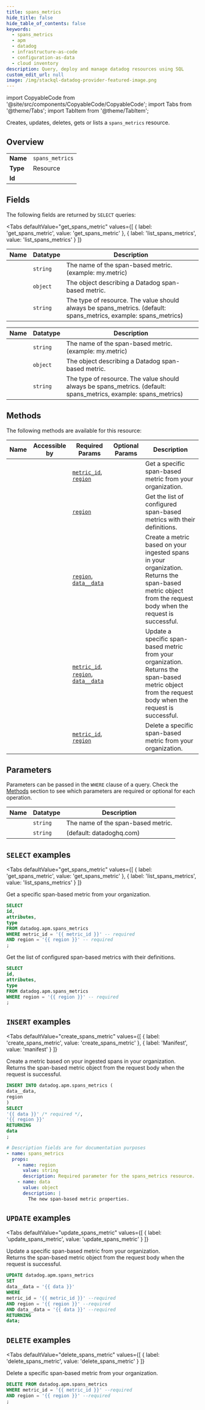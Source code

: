 ```yaml
--- 
title: spans_metrics
hide_title: false
hide_table_of_contents: false
keywords:
  - spans_metrics
  - apm
  - datadog
  - infrastructure-as-code
  - configuration-as-data
  - cloud inventory
description: Query, deploy and manage datadog resources using SQL
custom_edit_url: null
image: /img/stackql-datadog-provider-featured-image.png
---
```


import CopyableCode from '@site/src/components/CopyableCode/CopyableCode';
import Tabs from '@theme/Tabs';
import TabItem from '@theme/TabItem';

Creates, updates, deletes, gets or lists a <code>spans_metrics</code> resource.

## Overview
<table><tbody>
<tr><td><b>Name</b></td><td><code>spans_metrics</code></td></tr>
<tr><td><b>Type</b></td><td>Resource</td></tr>
<tr><td><b>Id</b></td><td><CopyableCode code="datadog.apm.spans_metrics" /></td></tr>
</tbody></table>

## Fields

The following fields are returned by `SELECT` queries:

<Tabs
    defaultValue="get_spans_metric"
    values={[
        { label: 'get_spans_metric', value: 'get_spans_metric' },
        { label: 'list_spans_metrics', value: 'list_spans_metrics' }
    ]}
>
<TabItem value="get_spans_metric">

<table>
<thead>
    <tr>
    <th>Name</th>
    <th>Datatype</th>
    <th>Description</th>
    </tr>
</thead>
<tbody>
<tr>
    <td><CopyableCode code="id" /></td>
    <td><code>string</code></td>
    <td>The name of the span-based metric. (example: my.metric)</td>
</tr>
<tr>
    <td><CopyableCode code="attributes" /></td>
    <td><code>object</code></td>
    <td>The object describing a Datadog span-based metric.</td>
</tr>
<tr>
    <td><CopyableCode code="type" /></td>
    <td><code>string</code></td>
    <td>The type of resource. The value should always be spans_metrics. (default: spans_metrics, example: spans_metrics)</td>
</tr>
</tbody>
</table>
</TabItem>
<TabItem value="list_spans_metrics">

<table>
<thead>
    <tr>
    <th>Name</th>
    <th>Datatype</th>
    <th>Description</th>
    </tr>
</thead>
<tbody>
<tr>
    <td><CopyableCode code="id" /></td>
    <td><code>string</code></td>
    <td>The name of the span-based metric. (example: my.metric)</td>
</tr>
<tr>
    <td><CopyableCode code="attributes" /></td>
    <td><code>object</code></td>
    <td>The object describing a Datadog span-based metric.</td>
</tr>
<tr>
    <td><CopyableCode code="type" /></td>
    <td><code>string</code></td>
    <td>The type of resource. The value should always be spans_metrics. (default: spans_metrics, example: spans_metrics)</td>
</tr>
</tbody>
</table>
</TabItem>
</Tabs>

## Methods

The following methods are available for this resource:

<table>
<thead>
    <tr>
    <th>Name</th>
    <th>Accessible by</th>
    <th>Required Params</th>
    <th>Optional Params</th>
    <th>Description</th>
    </tr>
</thead>
<tbody>
<tr>
    <td><a href="#get_spans_metric"><CopyableCode code="get_spans_metric" /></a></td>
    <td><CopyableCode code="select" /></td>
    <td><a href="#parameter-metric_id"><code>metric_id</code></a>, <a href="#parameter-region"><code>region</code></a></td>
    <td></td>
    <td>Get a specific span-based metric from your organization.</td>
</tr>
<tr>
    <td><a href="#list_spans_metrics"><CopyableCode code="list_spans_metrics" /></a></td>
    <td><CopyableCode code="select" /></td>
    <td><a href="#parameter-region"><code>region</code></a></td>
    <td></td>
    <td>Get the list of configured span-based metrics with their definitions.</td>
</tr>
<tr>
    <td><a href="#create_spans_metric"><CopyableCode code="create_spans_metric" /></a></td>
    <td><CopyableCode code="insert" /></td>
    <td><a href="#parameter-region"><code>region</code></a>, <a href="#parameter-data__data"><code>data__data</code></a></td>
    <td></td>
    <td>Create a metric based on your ingested spans in your organization.<br />Returns the span-based metric object from the request body when the request is successful.</td>
</tr>
<tr>
    <td><a href="#update_spans_metric"><CopyableCode code="update_spans_metric" /></a></td>
    <td><CopyableCode code="update" /></td>
    <td><a href="#parameter-metric_id"><code>metric_id</code></a>, <a href="#parameter-region"><code>region</code></a>, <a href="#parameter-data__data"><code>data__data</code></a></td>
    <td></td>
    <td>Update a specific span-based metric from your organization.<br />Returns the span-based metric object from the request body when the request is successful.</td>
</tr>
<tr>
    <td><a href="#delete_spans_metric"><CopyableCode code="delete_spans_metric" /></a></td>
    <td><CopyableCode code="delete" /></td>
    <td><a href="#parameter-metric_id"><code>metric_id</code></a>, <a href="#parameter-region"><code>region</code></a></td>
    <td></td>
    <td>Delete a specific span-based metric from your organization.</td>
</tr>
</tbody>
</table>

## Parameters

Parameters can be passed in the `WHERE` clause of a query. Check the [Methods](#methods) section to see which parameters are required or optional for each operation.

<table>
<thead>
    <tr>
    <th>Name</th>
    <th>Datatype</th>
    <th>Description</th>
    </tr>
</thead>
<tbody>
<tr id="parameter-metric_id">
    <td><CopyableCode code="metric_id" /></td>
    <td><code>string</code></td>
    <td>The name of the span-based metric.</td>
</tr>
<tr id="parameter-region">
    <td><CopyableCode code="region" /></td>
    <td><code>string</code></td>
    <td>(default: datadoghq.com)</td>
</tr>
</tbody>
</table>

## `SELECT` examples

<Tabs
    defaultValue="get_spans_metric"
    values={[
        { label: 'get_spans_metric', value: 'get_spans_metric' },
        { label: 'list_spans_metrics', value: 'list_spans_metrics' }
    ]}
>
<TabItem value="get_spans_metric">

Get a specific span-based metric from your organization.

```sql
SELECT
id,
attributes,
type
FROM datadog.apm.spans_metrics
WHERE metric_id = '{{ metric_id }}' -- required
AND region = '{{ region }}' -- required
;
```
</TabItem>
<TabItem value="list_spans_metrics">

Get the list of configured span-based metrics with their definitions.

```sql
SELECT
id,
attributes,
type
FROM datadog.apm.spans_metrics
WHERE region = '{{ region }}' -- required
;
```
</TabItem>
</Tabs>


## `INSERT` examples

<Tabs
    defaultValue="create_spans_metric"
    values={[
        { label: 'create_spans_metric', value: 'create_spans_metric' },
        { label: 'Manifest', value: 'manifest' }
    ]}
>
<TabItem value="create_spans_metric">

Create a metric based on your ingested spans in your organization.<br />Returns the span-based metric object from the request body when the request is successful.

```sql
INSERT INTO datadog.apm.spans_metrics (
data__data,
region
)
SELECT 
'{{ data }}' /* required */,
'{{ region }}'
RETURNING
data
;
```
</TabItem>
<TabItem value="manifest">

```yaml
# Description fields are for documentation purposes
- name: spans_metrics
  props:
    - name: region
      value: string
      description: Required parameter for the spans_metrics resource.
    - name: data
      value: object
      description: |
        The new span-based metric properties.
```
</TabItem>
</Tabs>


## `UPDATE` examples

<Tabs
    defaultValue="update_spans_metric"
    values={[
        { label: 'update_spans_metric', value: 'update_spans_metric' }
    ]}
>
<TabItem value="update_spans_metric">

Update a specific span-based metric from your organization.<br />Returns the span-based metric object from the request body when the request is successful.

```sql
UPDATE datadog.apm.spans_metrics
SET 
data__data = '{{ data }}'
WHERE 
metric_id = '{{ metric_id }}' --required
AND region = '{{ region }}' --required
AND data__data = '{{ data }}' --required
RETURNING
data;
```
</TabItem>
</Tabs>


## `DELETE` examples

<Tabs
    defaultValue="delete_spans_metric"
    values={[
        { label: 'delete_spans_metric', value: 'delete_spans_metric' }
    ]}
>
<TabItem value="delete_spans_metric">

Delete a specific span-based metric from your organization.

```sql
DELETE FROM datadog.apm.spans_metrics
WHERE metric_id = '{{ metric_id }}' --required
AND region = '{{ region }}' --required
;
```
</TabItem>
</Tabs>
